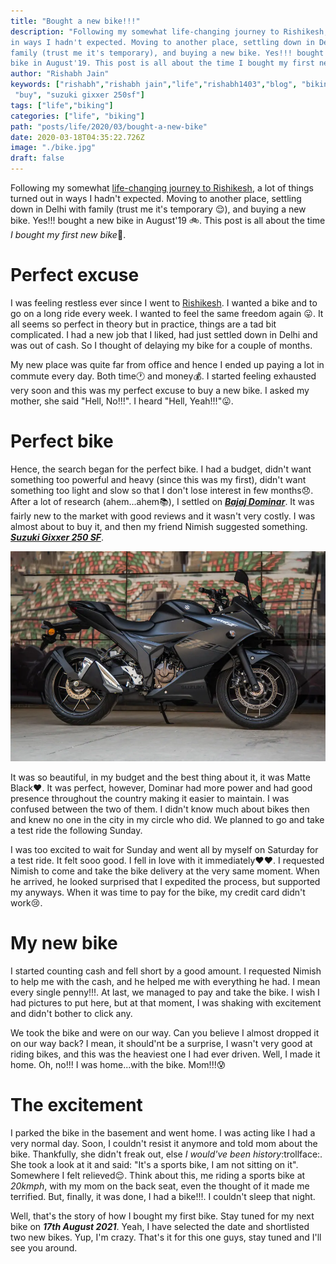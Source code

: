 ```yaml
---
title: "Bought a new bike!!!"
description: "Following my somewhat life-changing journey to Rishikesh, a lot of things turned out
in ways I hadn't expected. Moving to another place, settling down in Delhi with
family (trust me it's temporary), and buying a new bike. Yes!!! bought a new
bike in August'19. This post is all about the time I bought my first new bike."
author: "Rishabh Jain"
keywords: ["rishabh","rishabh jain","life","rishabh1403","blog", "biking",
 "buy", "suzuki gixxer 250sf"]
tags: ["life","biking"]
categories: ["life", "biking"]
path: "posts/life/2020/03/bought-a-new-bike"
date: 2020-03-18T04:35:22.726Z
image: "./bike.jpg"
draft: false
---
```


Following my somewhat [life-changing journey to Rishikesh](https://rishabh1403.com/posts/travel/2019/11/trip-to-rishikesh), a lot of things turned out
in ways I hadn't expected. Moving to another place, settling down in Delhi with
family (trust me it's temporary :relieved:), and buying a new bike. Yes!!! bought a new
bike in August'19 :bike:. This post is all about the time *I bought my first new bike*:confetti_ball:.

<!--more-->

# Perfect excuse

I was feeling restless ever since I went to [Rishikesh](https://rishabh1403.com/posts/travel/2019/11/trip-to-rishikesh). I wanted a bike and to go
on a long ride every week. I wanted to feel the same freedom again :stuck_out_tongue:. It all
seems so perfect in theory but in practice, things are a tad bit complicated. I
had a new job that I liked, had just settled down in Delhi and was out
of cash. So I thought of delaying my bike for a couple of months.

My new place was quite far from office and hence I ended up paying a lot in
commute every day. Both time:clock1: and money:moneybag:. I started feeling exhausted very soon
and this was my perfect excuse to buy a new bike. I asked my mother, she said
"Hell, No!!!". I heard "Hell, Yeah!!!":stuck_out_tongue:. 

# Perfect bike

Hence, the search began for the perfect bike. I had a budget, didn't want
something too powerful and heavy (since this was my first), didn't want
something too light and slow so that I don't lose interest in few months:disappointed:. After
a lot of research (ahem...ahem:books:), I settled on ***[Bajaj Dominar](https://www.bajajauto.com/motor-bikes/dominar-400/home)***. It was
fairly new to the
market with good reviews and it wasn't very costly. I was almost about to buy it, and then
my friend Nimish suggested something. ***[Suzuki Gixxer 250 SF](https://www.suzukimotorcycle.co.in/product-details/gixxer-sf-250)***. 

![Gixxer 250sf](./bike.webp "Suzuki Gixxer 250sf")


It was so beautiful, in my budget and the best thing about it, it was
Matte Black:heart:. It was perfect, however, Dominar had more power and had good presence throughout the country making it easier to maintain. I was
confused between the two of them. I didn't know much about bikes then and knew no one
in the city in my circle who did. We planned to go and take a test ride the
following Sunday.

I was too excited to wait for Sunday and went all by myself on
Saturday for a test ride. It felt sooo good. I fell in love with it
immediately:heart::heart:. I requested Nimish to come and take the bike delivery at the very same
moment. When he arrived, he looked surprised that I expedited the process, but
supported my anyways. When it was time to pay for the bike, my credit card
didn't work:cry:.

# My new bike

I started counting cash and fell short by a good amount. I requested Nimish
to help me with the cash, and he helped me with everything he had. I mean
every single penny!!!. At last, we managed to pay and take the bike. I wish I had
pictures to put here, but at that moment, I was shaking with excitement and
didn't bother to click any. 

We took the bike and were on our way. Can you believe I almost dropped it on our
way back? I mean, it should'nt be a surprise, I wasn't very good at riding bikes, and this was
the heaviest one I had ever driven. Well, I made it home. Oh, no!!! I was
home...with the bike. Mom!!!:cold_sweat:

# The excitement

I parked the bike in the basement and went home. I was acting like I had a very
normal day. Soon, I couldn't resist it anymore and told mom about the bike.
Thankfully, she didn't freak out, else *I would've been history*:trollface:. She took a look
at it and said: "It's a sports bike, I am not sitting on it". Somewhere I felt
relieved:relieved:. Think about this, me riding a sports bike at *20kmph*, with my mom on
the back seat, even the thought of it made me terrified. But, finally, it was
done, I had a bike!!!. I couldn't sleep that night.

Well, that's the story of how I bought my first bike. Stay tuned for my next
bike on ***17th August 2021***. Yeah, I have selected the date and shortlisted two
new bikes. Yup, I'm crazy.
That's it for this one guys, stay tuned and I'll see you around.
